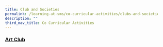 ```yaml
---
title: Club and Societies
permalink: /learning-at-sms/co-curricular-activities/clubs-and-societies/
description: ""
third_nav_title: Co Curricular Activities
---
```

### [Art Club](/folders/learning-at-sms/subfolders/Co%20Curricular%20Activities/editPage/Art%20Club.md)